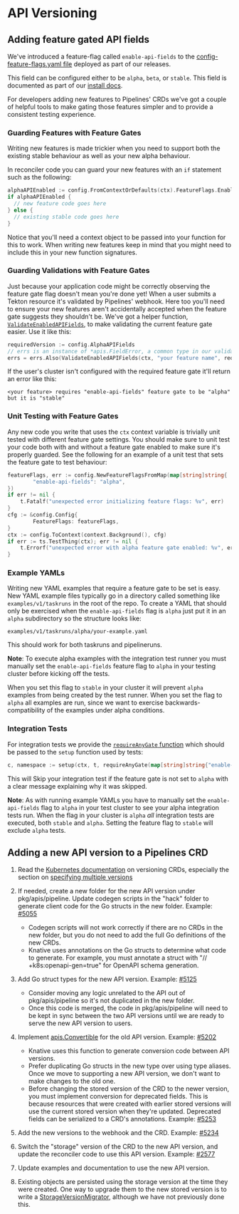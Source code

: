 # API Versioning

## Adding feature gated API fields

We've introduced a feature-flag called `enable-api-fields` to the
[config-feature-flags.yaml file](../../config/config-feature-flags.yaml)
deployed as part of our releases.

This field can be configured either to be `alpha`, `beta`, or `stable`. This field is
documented as part of our
[install docs](../install.md#customizing-the-pipelines-controller-behavior).

For developers adding new features to Pipelines' CRDs we've got a couple of
helpful tools to make gating those features simpler and to provide a consistent
testing experience.

### Guarding Features with Feature Gates

Writing new features is made trickier when you need to support both the existing
stable behaviour as well as your new alpha behaviour.

In reconciler code you can guard your new features with an `if` statement such
as the following:

```go
alphaAPIEnabled := config.FromContextOrDefaults(ctx).FeatureFlags.EnableAPIFields == "alpha"
if alphaAPIEnabled {
  // new feature code goes here
} else {
  // existing stable code goes here
}
```

Notice that you'll need a context object to be passed into your function for
this to work. When writing new features keep in mind that you might need to
include this in your new function signatures.

### Guarding Validations with Feature Gates

Just because your application code might be correctly observing the feature gate
flag doesn't mean you're done yet! When a user submits a Tekton resource it's
validated by Pipelines' webhook. Here too you'll need to ensure your new
features aren't accidentally accepted when the feature gate suggests they
shouldn't be. We've got a helper function,
[`ValidateEnabledAPIFields`](../../pkg/apis/version/version_validation.go),
to make validating the current feature gate easier. Use it like this:

```go
requiredVersion := config.AlphaAPIFields
// errs is an instance of *apis.FieldError, a common type in our validation code
errs = errs.Also(ValidateEnabledAPIFields(ctx, "your feature name", requiredVersion))
```

If the user's cluster isn't configured with the required feature gate it'll
return an error like this:

```
<your feature> requires "enable-api-fields" feature gate to be "alpha" but it is "stable"
```

### Unit Testing with Feature Gates

Any new code you write that uses the `ctx` context variable is trivially unit
tested with different feature gate settings. You should make sure to unit test
your code both with and without a feature gate enabled to make sure it's
properly guarded. See the following for an example of a unit test that sets the
feature gate to test behaviour:

```go
featureFlags, err := config.NewFeatureFlagsFromMap(map[string]string{
        "enable-api-fields": "alpha",
})
if err != nil {
	t.Fatalf("unexpected error initializing feature flags: %v", err)
}
cfg := &config.Config{
        FeatureFlags: featureFlags,
}
ctx := config.ToContext(context.Background(), cfg)
if err := ts.TestThing(ctx); err != nil {
	t.Errorf("unexpected error with alpha feature gate enabled: %v", err)
}
```

### Example YAMLs

Writing new YAML examples that require a feature gate to be set is easy. New
YAML example files typically go in a directory called something like
`examples/v1/taskruns` in the root of the repo. To create a YAML that
should only be exercised when the `enable-api-fields` flag is `alpha` just put
it in an `alpha` subdirectory so the structure looks like:

```
examples/v1/taskruns/alpha/your-example.yaml
```

This should work for both taskruns and pipelineruns.

**Note**: To execute alpha examples with the integration test runner you must
manually set the `enable-api-fields` feature flag to `alpha` in your testing
cluster before kicking off the tests.

When you set this flag to `stable` in your cluster it will prevent `alpha`
examples from being created by the test runner. When you set the flag to `alpha`
all examples are run, since we want to exercise backwards-compatibility of the
examples under alpha conditions.

### Integration Tests

For integration tests we provide the
[`requireAnyGate` function](../../test/gate.go) which should be passed to the
`setup` function used by tests:

```go
c, namespace := setup(ctx, t, requireAnyGate(map[string]string{"enable-api-fields": "alpha"}))
```

This will Skip your integration test if the feature gate is not set to `alpha`
with a clear message explaining why it was skipped.

**Note**: As with running example YAMLs you have to manually set the
`enable-api-fields` flag to `alpha` in your test cluster to see your alpha
integration tests run. When the flag in your cluster is `alpha` _all_
integration tests are executed, both `stable` and `alpha`. Setting the feature
flag to `stable` will exclude `alpha` tests.

## Adding a new API version to a Pipelines CRD

1. Read the [Kubernetes documentation](https://kubernetes.io/docs/tasks/extend-kubernetes/custom-resources/custom-resource-definition-versioning/)
on versioning CRDs, especially the section on
[specifying multiple versions](https://kubernetes.io/docs/tasks/extend-kubernetes/custom-resources/custom-resource-definition-versioning/#specify-multiple-versions)

1. If needed, create a new folder for the new API version under pkg/apis/pipeline.
Update codegen scripts in the "hack" folder to generate client code for the Go structs in the new folder.
Example: [#5055](https://github.com/tektoncd/pipeline/pull/5055)
    - Codegen scripts will not work correctly if there are no CRDs in the new folder, but you do not need to add the
    full Go definitions of the new CRDs.
    - Knative uses annotations on the Go structs to determine what code to generate. For example, you must annotate a
    struct with "// +k8s:openapi-gen=true" for OpenAPI schema generation.

1. Add Go struct types for the new API version. Example: [#5125](https://github.com/tektoncd/pipeline/pull/5125)
    - Consider moving any logic unrelated to the API out of pkg/apis/pipeline so it's not duplicated in
    the new folder.
    - Once this code is merged, the code in pkg/apis/pipeline will need to be kept in sync between
    the two API versions until we are ready to serve the new API version to users.

1. Implement [apis.Convertible](https://github.com/tektoncd/pipeline/blob/2f93ab2fcabcf6dcc61fe16d6ef54fcdf3424a0e/vendor/knative.dev/pkg/apis/interfaces.go#L37-L45)
for the old API version. Example: [#5202](https://github.com/tektoncd/pipeline/pull/5202)
    - Knative uses this function to generate conversion code between API versions.
    - Prefer duplicating Go structs in the new type over using type aliases. Once we move to supporting
    a new API version, we don't want to make changes to the old one.
    - Before changing the stored version of the CRD to the newer version, you must implement conversion for deprecated fields.
    This is because resources that were created with earlier stored versions will use the current stored version when they're updated.
    Deprecated fields can be serialized to a CRD's annotations. Example: [#5253](https://github.com/tektoncd/pipeline/pull/5253)

1. Add the new versions to the webhook and the CRD. Example: [#5234](https://github.com/tektoncd/pipeline/pull/5234)

1. Switch the "storage" version of the CRD to the new API version, and update the reconciler code
to use this API version. Example: [#2577](https://github.com/tektoncd/pipeline/pull/2577)

1. Update examples and documentation to use the new API version.

1. Existing objects are persisted using the storage version at the time they were created.
One way to upgrade them to the new stored version is to write a
[StorageVersionMigrator](https://kubernetes.io/docs/tasks/extend-kubernetes/custom-resources/custom-resource-definition-versioning/#upgrade-existing-objects-to-a-new-stored-version),
although we have not previously done this.
